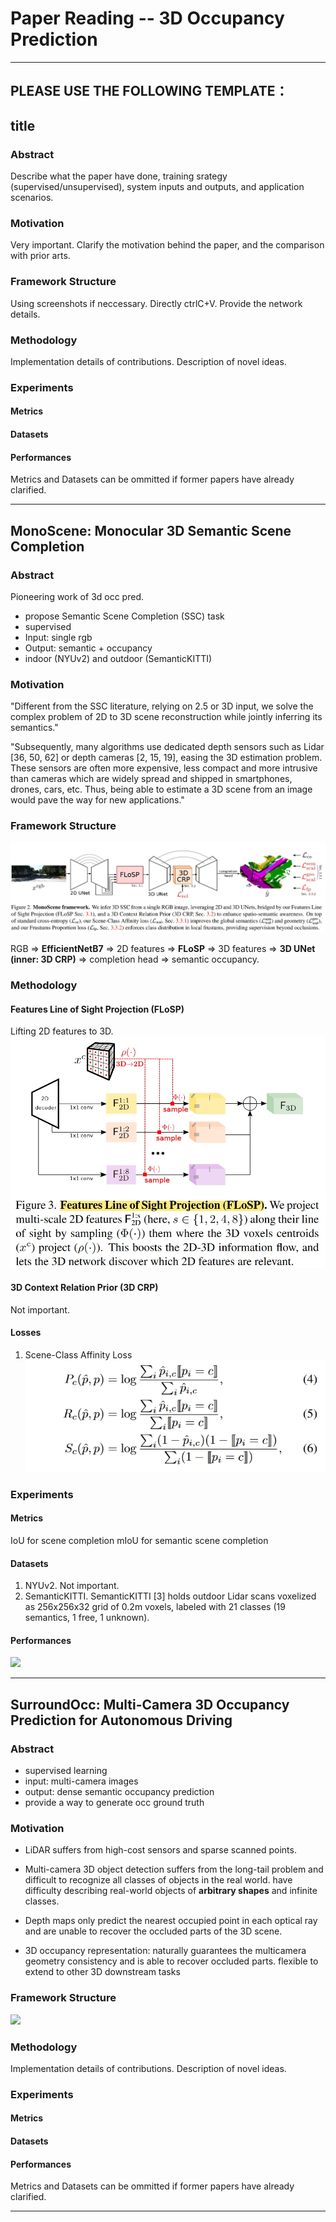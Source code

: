 # Paper Reading -- 3D Occupancy Prediction 


---
## PLEASE USE THE FOLLOWING TEMPLATE：
## title
### Abstract
Describe what the paper have done, training srategy (supervised/unsupervised), system inputs and outputs, and application scenarios. 

### Motivation
Very important. 
Clarify the motivation behind the paper, and the comparison with prior arts.

### Framework Structure
Using screenshots if neccessary. Directly ctrlC+V. 
Provide the network details. 


### Methodology
Implementation details of contributions. Description of novel ideas. 


### Experiments
#### Metrics
#### Datasets
#### Performances

Metrics and Datasets can be ommitted if former papers have already clarified. 



---


## MonoScene: Monocular 3D Semantic Scene Completion

### Abstract
Pioneering work of 3d occ pred. 

- propose Semantic Scene Completion (SSC) task 
- supervised
- Input: single rgb
- Output: semantic + occupancy
- indoor (NYUv2) and outdoor (SemanticKITTI)


### Motivation
"Different from the SSC literature, relying on 2.5 or 3D input, we solve the complex problem of 2D to 3D scene reconstruction while jointly inferring its semantics."

"Subsequently, many algorithms use dedicated depth sensors such as Lidar [36, 50, 62] or depth cameras [2, 15, 19], easing the 3D estimation problem. These sensors are often more expensive, less compact and more intrusive than cameras which are widely spread and shipped in smartphones, drones, cars, etc. Thus, being able to estimate a 3D scene from an image would pave the way for new applications."


### Framework Structure
![](figs/monoscene-1.png)

RGB $\Rightarrow$ **EfficientNetB7** $\Rightarrow$ 2D features  $\Rightarrow$ **FLoSP** $\Rightarrow$ 3D features $\Rightarrow$ **3D UNet (inner: 3D CRP)** $\Rightarrow$ completion head $\Rightarrow$ semantic occupancy.

### Methodology

#### Features Line of Sight Projection (FLoSP)
Lifting 2D features to 3D.
![](figs/monoscene-2.png)


#### 3D Context Relation Prior (3D CRP)
Not important. 

#### Losses
1. Scene-Class Affinity Loss
![](figs/monoscene-3.png)


### Experiments

#### Metrics
IoU for scene completion
mIoU for semantic scene completion

#### Datasets
1. NYUv2. Not important.
2. SemanticKITTI. SemanticKITTI [3] holds outdoor Lidar scans voxelized as 256x256x32 grid of 0.2m voxels, labeled with 21 classes (19 semantics, 1 free, 1 unknown).


#### Performances
![](https://s3.hedgedoc.org/hd1-demo/uploads/8dee4752-7c0d-4d5f-a7a7-05f0b93c8084.png)

---
## SurroundOcc: Multi-Camera 3D Occupancy Prediction for Autonomous Driving
### Abstract

- supervised learning
- input: multi-camera images
- output: dense semantic occupancy prediction
- provide a way to generate occ ground truth


### Motivation
- LiDAR
suffers from high-cost sensors and sparse scanned points.

- Multi-camera 3D object detection
suffers from the long-tail problem and difficult to recognize all classes of objects in the real world.
have difficulty describing real-world objects of **arbitrary shapes** and infinite classes.

- Depth maps
only predict the nearest occupied point in each optical ray and are unable to recover the occluded parts of the 3D scene.

- 3D occupancy representation:
naturally guarantees the multicamera geometry consistency and is able to recover occluded parts.
flexible to extend to other 3D downstream tasks


### Framework Structure
![](https://s3.hedgedoc.org/hd1-demo/uploads/6f59f26e-1a2c-4a43-a2da-268ab739c770.png)



### Methodology
Implementation details of contributions. Description of novel ideas. 


### Experiments
#### Metrics
#### Datasets
#### Performances

Metrics and Datasets can be ommitted if former papers have already clarified. 

---
